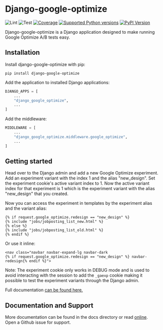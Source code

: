 # Django-google-optimize

![Lint](https://github.com/adinhodovic/django-google-optimize/workflows/Test/badge.svg)
![Test](https://github.com/adinhodovic/django-google-optimize/workflows/Lint/badge.svg)
[![Coverage](https://codecov.io/gh/adinhodovic/django-google-optimize/branch/master/graphs/badge.svg)](https://codecov.io/gh/adinhodovic/django-google-optimize/branch/master)
[![Supported Python versions](https://img.shields.io/pypi/pyversions/django-google-optimize.svg)](https://pypi.org/project/django-google-optimize/)
[![PyPI Version](https://img.shields.io/pypi/v/django-google-optimize.svg?style=flat)](https://pypi.org/project/django-google-optimize/)

Django-google-optimize is a Django application designed to make running Google Optimize A/B tests easy.

## Installation

Install django-google-optimize with pip:

`pip install django-google-optimize`

Add the application to installed Django applications:

```py
DJANGO_APPS = [
    ...
    "django_google_optimize",
    ...
]
```

Add the middleware:

```py
MIDDLEWARE = [
    ...
    "django_google_optimize.middleware.google_optimize",
    ...
]
```

## Getting started

Head over to the Django admin and add a new Google Optimize experiment. Add an experiment variant with the index 1 and the alias "new_design". Set the experiment cookie's active variant index to 1. Now the active variant index for that experiment is 1 which is the experiment variant with the alias "new_design" that you created.

Now you can access the experiment in templates by the experiment alias and the variant alias:

```django
{% if request.google_optimize.redesign == "new_design" %}
{% include "jobs/jobposting_list_new.html" %}
{% else %}
{% include "jobs/jobposting_list_old.html" %}
{% endif %}
```

Or use it inline:

```django
<nav class="navbar navbar-expand-lg navbar-dark
{% if request.google_optimize.redesign == "new_design" %} navbar-redesign{% endif %}">
```

Note: The experiment cookie only works in DEBUG mode and is used to avoid interacting with the session to add the `_gaexp` cookie making it possible to test the experiment variants through the Django admin.

Full documentation [can be found here.](https://django-google-optimize.readthedocs.io/en/latest/)

## Documentation and Support

More documentation can be found in the docs directory or read [online](https://django-google-optimize.readthedocs.io/en/latest/). Open a Github issue for support.
